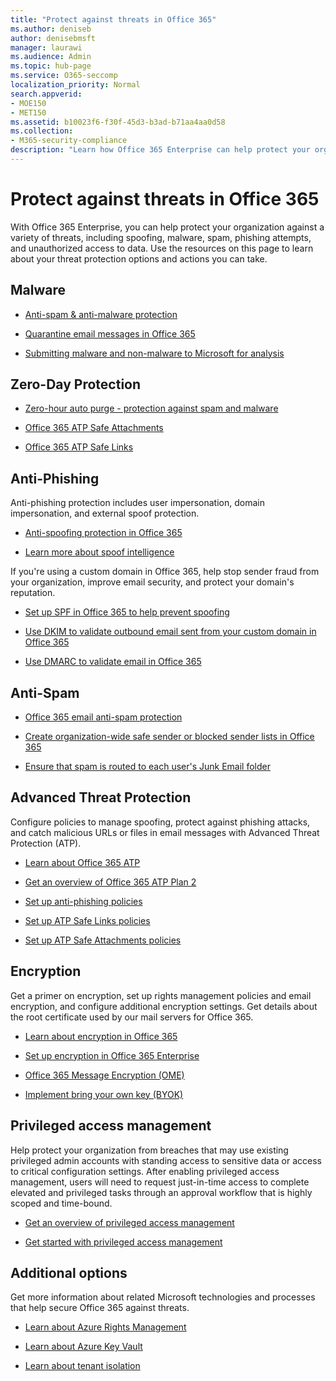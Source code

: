 ```yaml
---
title: "Protect against threats in Office 365"
ms.author: deniseb
author: denisebmsft
manager: laurawi
ms.audience: Admin
ms.topic: hub-page
ms.service: O365-seccomp
localization_priority: Normal
search.appverid: 
- MOE150
- MET150
ms.assetid: b10023f6-f30f-45d3-b3ad-b71aa4aa0d58
ms.collection: 
- M365-security-compliance
description: "Learn how Office 365 Enterprise can help protect your organization against a variety of threats, including spoofing, malware, spam, phishing attempts, and unauthorized access to data."
---
```


# Protect against threats in Office 365

With Office 365 Enterprise, you can help protect your organization against a variety of threats, including spoofing, malware, spam, phishing attempts, and unauthorized access to data. Use the resources on this page to learn about your threat protection options and actions you can take.

## Malware

- [Anti-spam &amp; anti-malware protection](anti-spam-and-anti-malware-protection.md)
    
- [Quarantine email messages in Office 365](quarantine-email-messages.md)
    
- [Submitting malware and non-malware to Microsoft for analysis](submitting-malware-and-non-malware-to-microsoft-for-analysis.md)

## Zero-Day Protection

- [Zero-hour auto purge - protection against spam and malware](zero-hour-auto-purge.md)

- [Office 365 ATP Safe Attachments](atp-safe-attachments.md)

- [Office 365 ATP Safe Links](atp-safe-links.md)

## Anti-Phishing

Anti-phishing protection includes user impersonation, domain impersonation, and external spoof protection. 

- [Anti-spoofing protection in Office 365](anti-spoofing-protection.md)

- [Learn more about spoof intelligence](learn-about-spoof-intelligence.md)

If you're using a custom domain in Office 365, help stop sender fraud from your organization, improve email security, and protect your domain's reputation.
  
- [Set up SPF in Office 365 to help prevent spoofing](set-up-spf-in-office-365-to-help-prevent-spoofing.md)
    
- [Use DKIM to validate outbound email sent from your custom domain in Office 365](use-dkim-to-validate-outbound-email.md)
    
- [Use DMARC to validate email in Office 365](use-dmarc-to-validate-email.md)

## Anti-Spam

- [Office 365 email anti-spam protection](anti-spam-protection.md)

- [Create organization-wide safe sender or blocked sender lists in Office 365](create-organization-wide-safe-sender-or-blocked-sender-lists-in-office-365.md)

- [Ensure that spam is routed to each user's Junk Email folder](ensure-that-spam-is-routed-to-each-user-s-junk-email-folder.md)
  
    
## Advanced Threat Protection

Configure policies to manage spoofing, protect against phishing attacks, and catch malicious URLs or files in email messages with Advanced Threat Protection (ATP).
  
- [Learn about Office 365 ATP](office-365-atp.md)

- [Get an overview of Office 365 ATP Plan 2](office-365-ti.md)
    
- [Set up anti-phishing policies](set-up-anti-phishing-policies.md)
    
- [Set up ATP Safe Links policies](set-up-atp-safe-links-policies.md)
    
- [Set up ATP Safe Attachments policies](set-up-atp-safe-attachments-policies.md)
    
## Encryption

Get a primer on encryption, set up rights management policies and email encryption, and configure additional encryption settings. Get details about the root certificate used by our mail servers for Office 365.
  
- [Learn about encryption in Office 365](encryption.md)
    
- [Set up encryption in Office 365 Enterprise](set-up-encryption.md)
    
- [Office 365 Message Encryption (OME)](ome.md)
    
- [Implement bring your own key (BYOK)](https://docs.microsoft.com/azure/key-vault/key-vault-hsm-protected-keys#implementing-bring-your-own-key-byok-for-azure-key-vault)
        
## Privileged access management

Help protect your organization from breaches that may use existing privileged admin accounts with standing access to sensitive data or access to critical configuration settings. After enabling privileged access management, users will need to request just-in-time access to complete elevated and privileged tasks through an approval workflow that is highly scoped and time-bound.
  
- [Get an overview of privileged access management](privileged-access-management-overview.md)
    
- [Get started with privileged access management](privileged-access-management-configuration.md)

## Additional options

Get more information about related Microsoft technologies and processes that help secure Office 365 against threats.
  
- [Learn about Azure Rights Management](https://docs.microsoft.com/information-protection/understand-explore/what-is-azure-rms)
    
- [Learn about Azure Key Vault](https://docs.microsoft.com/azure/key-vault/)
    
- [Learn about tenant isolation](http://download.microsoft.com/download/3/F/0/3F0420A2-657B-44B6-B21E-D7BD98A94390/Tenant%20Isolation%20in%20Office%20365.pdf)
    

